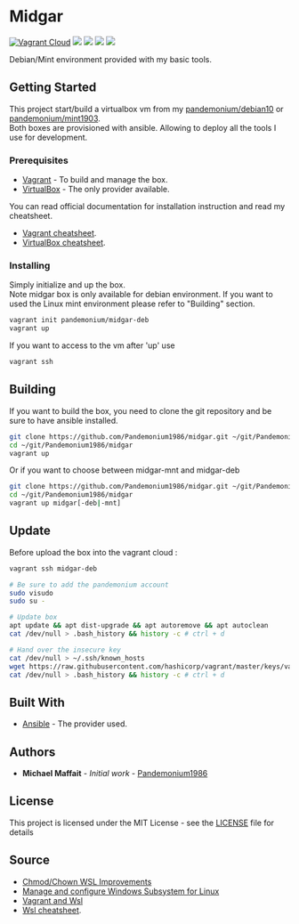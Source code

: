 # Midgar

[![Vagrant Cloud](https://img.shields.io/badge/vagrant-midgar-lightgrey.svg)](https://app.vagrantup.com/pandemonium/boxes/midgar)
![](https://img.shields.io/github/release/Pandemonium1986/midgar.svg)
![](https://img.shields.io/github/repo-size/Pandemonium1986/midgar.svg)
![](https://img.shields.io/github/release-date/Pandemonium1986/midgar.svg)
![](https://img.shields.io/github/license/Pandemonium1986/midgar.svg)

Debian/Mint environment provided with my basic tools.  

## Getting Started

This project start/build a virtualbox vm from my [pandemonium/debian10](https://app.vagrantup.com/pandemonium/boxes/debian10) or [pandemonium/mint1903](https://app.vagrantup.com/pandemonium/boxes/mint1903).  
Both boxes are provisioned with ansible. Allowing to deploy all the tools I use for development.

### Prerequisites

-   [Vagrant](https://www.vagrantup.com/downloads.html) - To build and manage the box.
-   [VirtualBox](https://www.virtualbox.org/wiki/Downloads) - The only provider available.

You can read official documentation for installation instruction and read my cheatsheet.  

-   [Vagrant cheatsheet](https://github.com/Pandemonium1986/cheatsheet/blob/master/VirtualBox.md).  
-   [VirtualBox cheatsheet](https://github.com/Pandemonium1986/cheatsheet/blob/master/Vagrant.md).  

### Installing

Simply initialize and up the box.  
Note midgar box is only available for debian environment. If you want to used the Linux mint environment please refer to "Building" section.

```sh
vagrant init pandemonium/midgar-deb
vagrant up
```

If you want to access to the vm after 'up' use

```sh
vagrant ssh
```

## Building

If you want to build the box, you need to clone the git repository and be sure to have ansible installed.

```sh
git clone https://github.com/Pandemonium1986/midgar.git ~/git/Pandemonium1986/midgar
cd ~/git/Pandemonium1986/midgar
vagrant up
```

Or if you want to choose between midgar-mnt and midgar-deb  

```sh
git clone https://github.com/Pandemonium1986/midgar.git ~/git/Pandemonium1986/midgar
cd ~/git/Pandemonium1986/midgar
vagrant up midgar[-deb|-mnt]
```

## Update

Before upload the box into the vagrant cloud :

```sh
vagrant ssh midgar-deb

# Be sure to add the pandemonium account
sudo visudo
sudo su -

# Update box
apt update && apt dist-upgrade && apt autoremove && apt autoclean
cat /dev/null > .bash_history && history -c # ctrl + d

# Hand over the insecure key
cat /dev/null > ~/.ssh/known_hosts
wget https://raw.githubusercontent.com/hashicorp/vagrant/master/keys/vagrant.pub -O ~/.ssh/authorized_keys
cat /dev/null > .bash_history && history -c # ctrl + d
```

## Built With

-   [Ansible](https://docs.ansible.com/ansible/latest/installation_guide/intro_installation.html) - The provider used.

## Authors

-   **Michael Maffait** - _Initial work_ - [Pandemonium1986](https://github.com/Pandemonium1986)

## License

This project is licensed under the MIT License - see the [LICENSE](./LICENSE) file for details

## Source

-   [Chmod/Chown WSL Improvements](https://blogs.msdn.microsoft.com/commandline/2018/01/12/chmod-chown-wsl-improvements/)
-   [Manage and configure Windows Subsystem for Linux](https://docs.microsoft.com/en-us/windows/wsl/wsl-config#set-wsl-launch-settings)  
-   [Vagrant and Wsl](https://www.vagrantup.com/docs/other/wsl.html)
-   [Wsl cheatsheet](https://github.com/Pandemonium1986/cheatsheet/blob/master/Wsl.md).  
